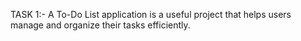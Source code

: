TASK 1:- A To-Do List application is a useful project that helps users manage and organize their tasks efficiently.
